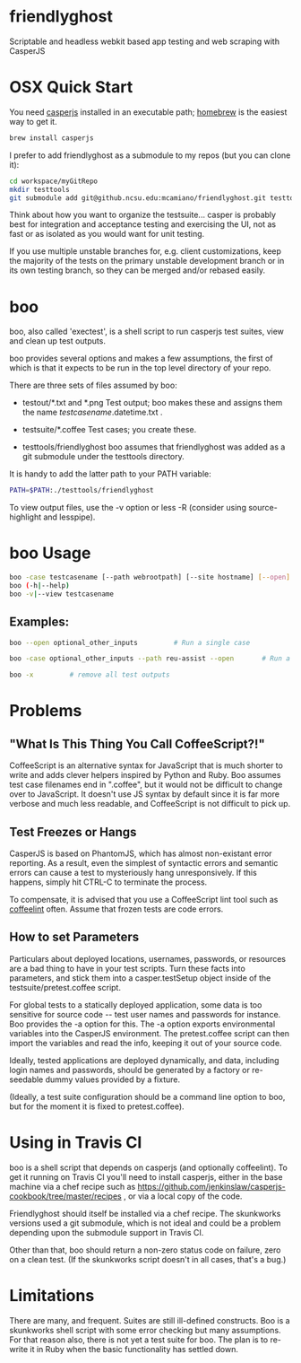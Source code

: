 friendlyghost
=============

Scriptable and headless webkit based app testing and web scraping with CasperJS

OSX Quick Start
===============

You need [casperjs](http://casperjs.org) installed in an executable path; [homebrew](http://mxcl.github.io/homebrew/) is the easiest way to get it. 

```bash
brew install casperjs
```

I prefer to add friendlyghost as a submodule to my repos (but you can clone it):  

```bash
cd workspace/myGitRepo
mkdir testtools
git submodule add git@github.ncsu.edu:mcamiano/friendlyghost.git testtools/friendlyghost
```

Think about how you want to organize the testsuite... casper is probably best for integration and acceptance testing and exercising the UI, not as fast or as isolated as you would want for unit testing. 

If you use multiple unstable branches for, e.g. client customizations, keep the majority of the tests on the primary unstable development branch or in its own testing branch, so they can be merged and/or rebased easily. 

boo 
===
boo, also called 'exectest', is a shell script to run casperjs test suites, view and clean up test outputs.

boo provides several options and makes a few assumptions, the first of which is that it expects to be run in the top level directory of your repo.

There are three sets of files assumed by boo:

* testout/*.txt and *.png   Test output; boo makes these and assigns them the name $testcasename.$datetime.txt .

* testsuite/*.coffee  Test cases; you create these.

* testtools/friendlyghost  boo  assumes that friendlyghost was added as a git submodule under the testtools directory. 

It is handy to add the latter path to your PATH variable:
```bash
PATH=$PATH:./testtools/friendlyghost
```

To view output files, use the -v option or less -R  (consider using source-highlight and lesspipe).

boo Usage
==============
```bash
boo -case testcasename [--path webrootpath] [--site hostname] [--open] [--nop] [--a BOO_USERNAME=foo [-a BOO_PASSWORD=bar] ...]
boo (-h|--help)
boo -v|--view testcasename
```

Examples:
---------
```bash
boo --open optional_other_inputs         # Run a single case

boo -case optional_other_inputs --path reu-assist --open       # Run a case, set a path, and open png snapshot on errors
```

```bash 
boo -x         # remove all test outputs
```


Problems
========

"What Is This Thing You Call CoffeeScript?!"
--------------------------------------------
CoffeeScript is an alternative syntax for JavaScript that is much shorter to write and adds clever helpers inspired by Python and Ruby.
Boo assumes test case filenames end in ".coffee", but it would not be difficult to change over to JavaScript.
It doesn't use JS syntax by default since it is far more verbose and much less readable, and CoffeeScript is not difficult to pick up. 

Test Freezes or Hangs
---------------------
CasperJS is based on PhantomJS, which has almost non-existant error reporting. 
As a result, even the simplest of syntactic errors and semantic errors can cause a test to mysteriously hang unresponsively. 
If this happens, simply hit CTRL-C to terminate the process. 

To compensate, it is advised that you use a CoffeeScript lint tool such as [coffeelint](http://www.coffeelint.org) often. Assume that frozen tests are code errors. 

How to set Parameters
---------------------
Particulars about deployed locations, usernames, passwords, or resources are a bad thing to have in your test scripts. 
Turn these facts into parameters, and stick them into a casper.testSetup object inside of the testsuite/pretest.coffee script. 

For global tests to a statically deployed application, some data is too sensitive for source code -- test user names and passwords 
for instance. Boo provides the -a option for this. The -a option exports environmental variables into the CasperJS environment. 
The pretest.coffee script can then import the variables and read the info, keeping it out of your source code. 

Ideally, tested applications are deployed dynamically, and data, including login names and passwords, should be 
generated by a factory or re-seedable dummy values provided by a fixture.

(Ideally, a test suite configuration should be a command line option to boo, but for the moment it is fixed to pretest.coffee).

Using in Travis CI
==================
boo is a shell script that depends on casperjs (and optionally coffeelint). To get it running on Travis CI you'll need to install casperjs, either in the base machine via a chef recipe
such as https://github.com/jenkinslaw/casperjs-cookbook/tree/master/recipes , or via a local copy of the code.

Friendlyghost should itself be installed via a chef recipe. The skunkworks versions used a git submodule, which is not ideal and could be a problem depending upon the submodule support in Travis CI. 

Other than that, boo should return a non-zero status code on failure, zero on a clean test. (If the skunkworks script doesn't in all cases, that's a bug.)

Limitations
===========
There are many, and frequent. Suites are still ill-defined constructs. Boo is a skunkworks shell script with some error checking but many assumptions. For that reason also, there is not yet a test suite for boo. The plan is to re-write it in Ruby when the basic functionality has settled down.
